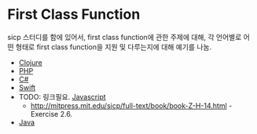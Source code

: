 First Class Function
====================

sicp 스터디를 함에 있어서, first class function에 관한 주제에 대해, 각 언어별로 어떤 형태로 first class function을 지원 및 다루는지에 대해 예기를 나눔.

* [Clojure](https://github.com/lisp-korea/sicp2014/tree/master/netpyoung/first_class_clojure)
* [PHP](http://www.phptherightway.com/pages/Functional-Programming.html)
* [C#](http://blog.kusweet.com/?p=681)
* [Swift](https://github.com/lisp-korea/sicp2014/tree/master/seoh/firstclass.playground)
* TODO: 링크필요. [Javascript]()
  - http://mitpress.mit.edu/sicp/full-text/book/book-Z-H-14.html - Exercise 2.6.
* [Java](https://github.com/lisp-korea/sicp2014/blob/master/soulawaker/first-class/README.md)

